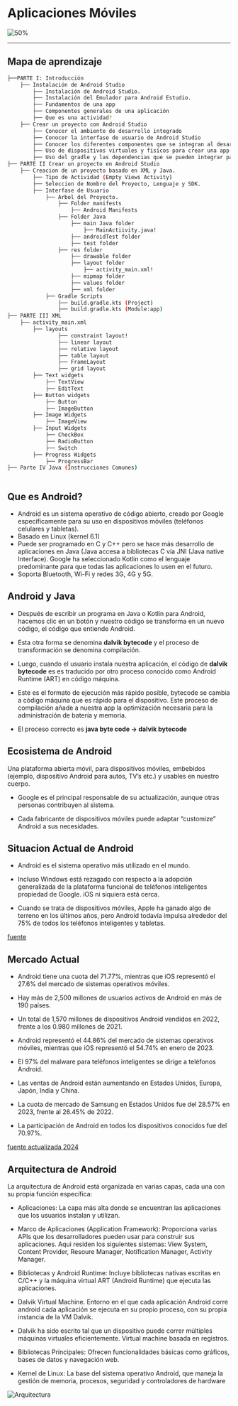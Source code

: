 # Aplicaciones Móviles

![50%](https://progress-bar.xyz/50)
____

## Mapa de aprendizaje

```bash
├──PARTE I: Introducción
    ├── Instalación de Android Studio
        ├── Instalación de Android Studio.
        ├── Instalación del Emulador para Android Estudio.
        ├── Fundamentos de una app
        ├── Componentes generales de una aplicación
        ├── Que es una actividad?
    ├── Crear un proyecto con Android Studio
        ├── Conocer el ambiente de desarrollo integrado
        ├── Conocer la interfase de usuario de Android Studio
        ├── Conocer los diferentes componentes que se integran al desarrollo de una app
        ├── Uso de dispositivos virtuales y fisicos para crear una app.
        ├── Uso del gradle y las dependencias que se pueden integrar para el desarrollo de una app
├── PARTE II Crear un proyecto en Android Studio
    ├── Creacion de un proyecto basado en XML y Java.
        ├── Tipo de Actividad (Empty Views Activity)
        ├── Seleccion de Nombre del Proyecto, Lenguaje y SDK.
        ├── Interfase de Usuario
            ├── Arbol del Proyecto.
                ├── Folder manifests
                    ├── Android Manifests
                ├── Folder Java
                    ├── main Java folder
                        ├── MainActiivity.java!
                    ├── androidTest folder
                    ├── test folder
                ├── res folder
                    ├── drawable folder
                    ├── layout folder
                        ├── activity_main.xml!
                    ├── mipmap folder
                    ├── values folder
                    ├── xml folder
            ├── Gradle Scripts
                ├── build.gradle.kts (Project)
                ├── build.gradle.kts (Module:app)
├── PARTE III XML
    ├── activity_main.xml
        ├── layouts
                ├── constraint layout!
                ├── linear layout
                ├── relative layout
                ├── table layout
                ├── FrameLayout
                ├── grid layout
        ├── Text widgets
            ├── TextView
            ├── EditText
        ├── Button widgets
            ├── Button
            ├── ImageButton
        ├── Image Widgets
            ├── ImageView
        ├── Input Widgets
            ├── CheckBox
            ├── RadioButton
            ├── Switch
        ├── Progress Widgets
            ├── ProgressBar
├── Parte IV Java (Instrucciones Comunes)
    
```


## Que es Android?

* Android es un sistema operativo de código abierto, creado por Google específicamente para su uso en dispositivos móviles (teléfonos celulares y tabletas).
* Basado en Linux (kernel 6.1)
* Puede ser programado en C y C++ pero se hace más desarrollo de aplicaciones en Java (Java accesa a bibliotecas C vía JNI (Java native Interface). Google ha seleccionado Kotlin como el lenguaje predominante para que todas las aplicaciones lo usen en el futuro.
* Soporta Bluetooth, Wi-Fi y redes 3G, 4G y 5G.

 ## Android y Java

* Después de escribir un programa en Java o Kotlin para Android, hacemos clic en un botón y nuestro código se transforma en un nuevo código, el código que entiende Android. 

* Esta otra forma se denomina **dalvik bytecode** y el proceso de transformación se denomina compilación.  

* Luego, cuando el usuario instala nuestra aplicación, el código de **dalvik bytecode** es es traducido por otro proceso conocido como Android Runtime (ART) en código máquina.

* Este es el formato de ejecución más rápido posible, bytecode se cambia a código máquina que es rápido para el dispositivo. Este proceso de compilación añade a nuestra app la optimización necesaria para la administración de batería y memoria.

* El proceso correcto es **java byte code -> dalvik bytecode**

## Ecosistema de Android

Una plataforma abierta móvil, para dispositivos móviles, embebidos (ejemplo, dispositivo Android para autos, TV’s etc.) y usables en nuestro cuerpo.

* Google es el principal responsable de su actualización, aunque otras personas contribuyen al sistema.

* Cada fabricante de dispositivos móviles puede adaptar “customize” Android a sus necesidades.

## Situacion Actual de Android

* Android es el sistema operativo más utilizado en el mundo.  

* Incluso Windows está rezagado con respecto a la adopción generalizada de la plataforma funcional de teléfonos inteligentes propiedad de Google. iOS ni siquiera está cerca.  

* Cuando se trata de dispositivos móviles, Apple ha ganado algo de terreno en los últimos años, pero Android todavía impulsa alrededor del 75% de todos los teléfonos inteligentes y tabletas.

[fuente](https://techjury.net/blog/android-market-share/)

## Mercado Actual

* Android tiene una cuota del 71.77%, mientras que iOS representó el 27.6% del mercado de sistemas operativos móviles. 

* Hay más de 2,500 millones de usuarios activos de Android en más de 190 países. 

* Un total de 1,570 millones de dispositivos Android vendidos en 2022, frente a los 0.980 millones de 2021. 

* Android representó el 44.86% del mercado de sistemas operativos móviles, mientras que iOS representó el 54.74% en enero de 2023. 

* El 97% del malware para teléfonos inteligentes se dirige a teléfonos Android. 

* Las ventas de Android están aumentando en Estados Unidos, Europa, Japón, India y China. 

* La cuota de mercado de Samsung en Estados Unidos fue del 28.57% en 2023, frente al 26.45% de 2022. 

* La participación de Android en todos los dispositivos conocidos fue del 70.97%.

[fuente actualizada 2024](https://techjury.net/blog/android-market-share/)

## Arquitectura de Android

La arquitectura de Android está organizada en varias capas, cada una con su propia función específica:

* Aplicaciones: La capa más alta donde se encuentran las aplicaciones que los usuarios instalan y utilizan.

* Marco de Aplicaciones (Application Framework): Proporciona varias APIs que los desarrolladores pueden usar para construir sus aplicaciones. Aqui residen los siguientes sistemas: View System, Content Provider, Resoure Manager, Notification Manager, Activity Manager.

* Bibliotecas y Android Runtime: Incluye bibliotecas nativas escritas en C/C++ y la máquina virtual ART (Android Runtime) que ejecuta las aplicaciones.

* Dalvik Virtual Machine. Entorno en el que cada aplicación Android corre android cada aplicación se ejecuta en su propio proceso, con su propia instancia de la VM Dalvik.

* Dalvik ha sido escrito tal que un dispositivo puede correr múltiples máquinas virtuales eficientemente. Virtual machine basada en registros.


* Bibliotecas Principales: Ofrecen funcionalidades básicas como gráficos, bases de datos y navegación web.

* Kernel de Linux: La base del sistema operativo Android, que maneja la gestión de memoria, procesos, seguridad y controladores de hardware


![Arquitectura](https://source.android.com/static/images/android-stack.svg?hl=es-419)
